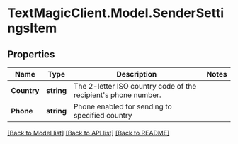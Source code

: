 # TextMagicClient.Model.SenderSettingsItem
## Properties

Name | Type | Description | Notes
------------ | ------------- | ------------- | -------------
**Country** | **string** | The 2-letter ISO country code of the recipient&#39;s phone number.  | 
**Phone** | **string** | Phone enabled for sending to specified country | 

[[Back to Model list]](../README.md#documentation-for-models) [[Back to API list]](../README.md#documentation-for-api-endpoints) [[Back to README]](../README.md)

